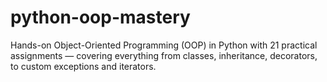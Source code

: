 # python-oop-mastery
Hands-on Object-Oriented Programming (OOP) in Python with 21 practical assignments — covering everything from classes, inheritance, decorators, to custom exceptions and iterators.
